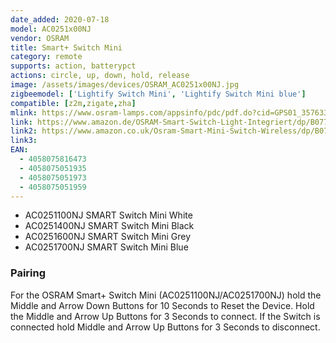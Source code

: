 ```yaml
---
date_added: 2020-07-18
model: AC0251x00NJ
vendor: OSRAM
title: Smart+ Switch Mini
category: remote
supports: action, batterypct 
actions: circle, up, down, hold, release
image: /assets/images/devices/OSRAM_AC0251x00NJ.jpg
zigbeemodel: ['Lightify Switch Mini', 'Lightify Switch Mini blue']
compatible: [z2m,zigate,zha]
mlink: https://www.osram-lamps.com/appsinfo/pdc/pdf.do?cid=GPS01_3576333&vid=PP_EUROPE_Europe_retail_eCat&lid=EN
link: https://www.amazon.de/OSRAM-Smart-Switch-Light-Integriert/dp/B077VNS235
link2: https://www.amazon.co.uk/Osram-Smart-Mini-Switch-Wireless/dp/B074PZKX4G
link3: 
EAN: 
  - 4058075816473 
  - 4058075051935
  - 4058075051973
  - 4058075051959
---
```

- AC0251100NJ SMART Switch Mini White
- AC0251400NJ SMART Switch Mini Black
- AC0251600NJ SMART Switch Mini Grey
- AC0251700NJ SMART Switch Mini Blue

### Pairing
For the OSRAM Smart+ Switch Mini (AC0251100NJ/AC0251700NJ) hold the Middle and Arrow Down Buttons for 10 Seconds
to Reset the Device. Hold the Middle and Arrow Up Buttons for 3 Seconds to connect.
If the Switch is connected hold Middle and Arrow Up Buttons for 3 Seconds to disconnect. 
